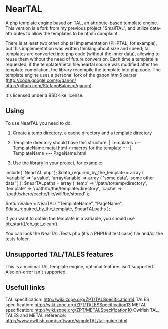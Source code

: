 NearTAL
========

A php template engine based on TAL, an attribute-based template engine.
This version is a fork from my previous project "SmallTAL", and utilize data-
attributes to allow the templates to be html5 complaint.

There is at least two other php tal implementation (PHPTAL, for example), but
this implementation was written thinking about size and speed; tal templates
are converted into php code (without the inner data), allowing to reuse them
without the need of future conversion.
Each time a template is requested, if the template/metal file/neartal source
was modified after the template compilation, the library recompile the template
into php code.
The template engine uses a personal fork of the ganon html5 parser
(http://code.google.com/p/ganon/ http://github.com/StefanoBalocco/ganon).

It's licensed under a BSD-like license.


Using
-----
To use NearTAL you need to do:

1) Create a temp directory, a cache directory and a template directory

2) Template directory should have this structure:
| Templates
+--  TemplateName.metal.html < macros for the template
+--| TemplateName
   +-- PageName.html

3) Use the library in your project, for example:

include( 'NearTAL.php' );
$data_required_by_the_template = array
(
	'variabile' => 'a value',
	'arrayVariable' => array
	(
		'some data',
		'some other data'
	)
);
$nearTALpaths = array
(
	'temp' => '/path/to/temp/directory',
	'template' => '/path/to/the/template/directory',
	'cache' => '/path/where/cache/file/will/be/stored'
);

$returnValue = NearTAL( "TemplateName", "PageName", $data_required_by_the_template, $nearTALpaths );

If you want to obtain the template in a variable, you should use ob_start()/ob_get_clean().

You can look the NearTAL.Tests.php (it's a PHPUnit test case) file and/or the tests folder. 


Unsupported TAL/TALES features
------------------------------
This is a minimal TAL template engine, optional features isn't supported.
Also on-error isn't supported.


Usefull links
-------------
TAL specification: http://wiki.zope.org/ZPT/TALSpecification14
TALES specification: http://wiki.zope.org/ZPT/TALESSpecification13
METAL specification: http://wiki.zope.org/ZPT/METALSpecification10
Owlfish TAL, TALES and METAL reference: http://www.owlfish.com/software/simpleTAL/tal-guide.html
